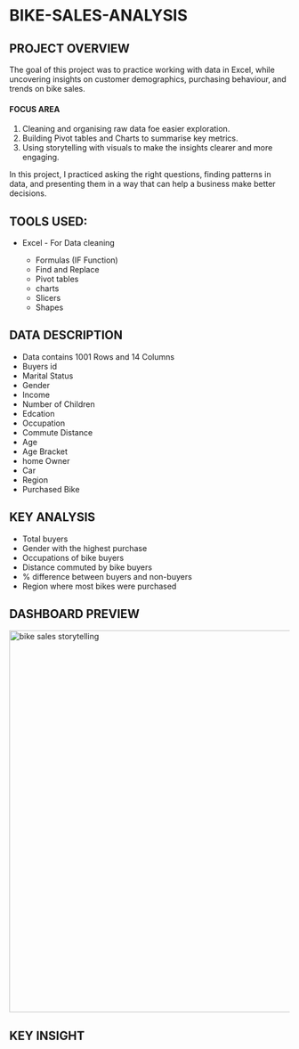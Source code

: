 # BIKE-SALES-ANALYSIS

## PROJECT OVERVIEW

The goal of this project was to practice working with data in Excel, while uncovering insights on customer demographics, purchasing behaviour, and trends on bike sales.

#### FOCUS AREA

1. Cleaning and organising raw data foe easier exploration.
2. Building Pivot tables and Charts to summarise key metrics.
3. Using storytelling with visuals to make the insights clearer and more engaging.


In this project, I practiced asking the right questions, finding patterns in data, and presenting them in a way that can help a business make better decisions.

## TOOLS USED:
* Excel - For Data cleaning
  
  * Formulas (IF Function)
  * Find and Replace
  * Pivot tables
  * charts
  * Slicers
  * Shapes


## DATA DESCRIPTION
* Data contains 1001 Rows and 14 Columns
* Buyers id
* Marital Status
* Gender
* Income
* Number of Children
* Edcation
* Occupation
* Commute Distance
* Age
* Age Bracket
* home Owner
* Car
* Region
* Purchased Bike

## KEY ANALYSIS

* Total buyers
* Gender with the highest purchase
* Occupations of bike buyers
* Distance commuted by bike buyers
* % difference between buyers and non-buyers
* Region where most bikes were purchased

## DASHBOARD PREVIEW
<img width="1447" height="686" alt="bike sales storytelling" src="https://github.com/user-attachments/assets/e4f96bf9-6396-4b27-a850-d20a09c9e91a" />


## KEY INSIGHT




